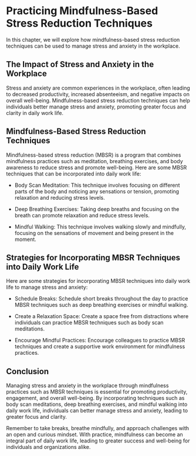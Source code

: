 Practicing Mindfulness-Based Stress Reduction Techniques
=================================================================================================================

In this chapter, we will explore how mindfulness-based stress reduction techniques can be used to manage stress and anxiety in the workplace.

The Impact of Stress and Anxiety in the Workplace
-------------------------------------------------

Stress and anxiety are common experiences in the workplace, often leading to decreased productivity, increased absenteeism, and negative impacts on overall well-being. Mindfulness-based stress reduction techniques can help individuals better manage stress and anxiety, promoting greater focus and clarity in daily work life.

Mindfulness-Based Stress Reduction Techniques
---------------------------------------------

Mindfulness-based stress reduction (MBSR) is a program that combines mindfulness practices such as meditation, breathing exercises, and body awareness to reduce stress and promote well-being. Here are some MBSR techniques that can be incorporated into daily work life:

* Body Scan Meditation: This technique involves focusing on different parts of the body and noticing any sensations or tension, promoting relaxation and reducing stress levels.

* Deep Breathing Exercises: Taking deep breaths and focusing on the breath can promote relaxation and reduce stress levels.

* Mindful Walking: This technique involves walking slowly and mindfully, focusing on the sensations of movement and being present in the moment.

Strategies for Incorporating MBSR Techniques into Daily Work Life
-----------------------------------------------------------------

Here are some strategies for incorporating MBSR techniques into daily work life to manage stress and anxiety:

* Schedule Breaks: Schedule short breaks throughout the day to practice MBSR techniques such as deep breathing exercises or mindful walking.

* Create a Relaxation Space: Create a space free from distractions where individuals can practice MBSR techniques such as body scan meditations.

* Encourage Mindful Practices: Encourage colleagues to practice MBSR techniques and create a supportive work environment for mindfulness practices.

Conclusion
----------

Managing stress and anxiety in the workplace through mindfulness practices such as MBSR techniques is essential for promoting productivity, engagement, and overall well-being. By incorporating techniques such as body scan meditations, deep breathing exercises, and mindful walking into daily work life, individuals can better manage stress and anxiety, leading to greater focus and clarity.

Remember to take breaks, breathe mindfully, and approach challenges with an open and curious mindset. With practice, mindfulness can become an integral part of daily work life, leading to greater success and well-being for individuals and organizations alike.
